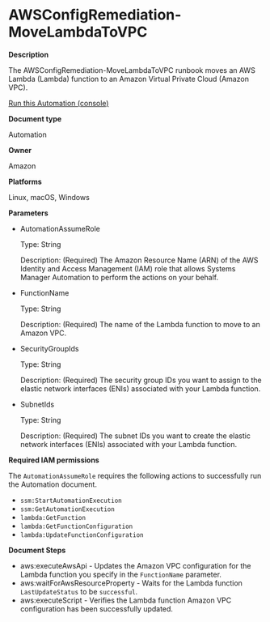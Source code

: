 # AWSConfigRemediation\-MoveLambdaToVPC<a name="automation-aws-lambda-to-vpc"></a>

**Description**

The AWSConfigRemediation\-MoveLambdaToVPC runbook moves an AWS Lambda \(Lambda\) function to an Amazon Virtual Private Cloud \(Amazon VPC\)\.

[Run this Automation \(console\)](https://console.aws.amazon.com/systems-manager/automation/execute/AWSConfigRemediation-MoveLambdaToVPC)

**Document type**

Automation

**Owner**

Amazon

**Platforms**

Linux, macOS, Windows

**Parameters**
+ AutomationAssumeRole

  Type: String

  Description: \(Required\) The Amazon Resource Name \(ARN\) of the AWS Identity and Access Management \(IAM\) role that allows Systems Manager Automation to perform the actions on your behalf\.
+ FunctionName

  Type: String

  Description: \(Required\) The name of the Lambda function to move to an Amazon VPC\.
+ SecurityGroupIds

  Type: String

  Description: \(Required\) The security group IDs you want to assign to the elastic network interfaces \(ENIs\) associated with your Lambda function\.
+ SubnetIds

  Type: String

  Description: \(Required\) The subnet IDs you want to create the elastic network interfaces \(ENIs\) associated with your Lambda function\.

**Required IAM permissions**

The `AutomationAssumeRole` requires the following actions to successfully run the Automation document\.
+ `ssm:StartAutomationExecution`
+ `ssm:GetAutomationExecution`
+ `lambda:GetFunction`
+ `lambda:GetFunctionConfiguration`
+ `lambda:UpdateFunctionConfiguration`

**Document Steps**
+ aws:executeAwsApi \- Updates the Amazon VPC configuration for the Lambda function you specify in the `FunctionName` parameter\.
+ aws:waitForAwsResourceProperty \- Waits for the Lambda function `LastUpdateStatus` to be `successful`\.
+ aws:executeScript \- Verifies the Lambda function Amazon VPC configuration has been successfully updated\.